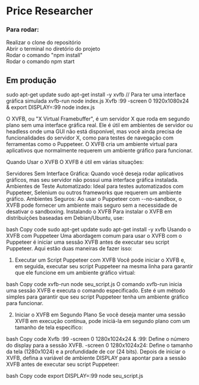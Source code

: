 # Price Researcher

### Para rodar:
Realizar o clone do repositório  
Abrir o terminal no diretório do projeto  
Rodar o comando "npm install"  
Rodar o comando npm start  


## Em produção

sudo apt-get update
sudo apt-get install -y xvfb // Para ter uma interface gráfica simulada
xvfb-run node index.js
Xvfb :99 -screen 0 1920x1080x24 &
export DISPLAY=:99
node index.js





O XVFB, ou "X Virtual Framebuffer", é um servidor X que roda em segundo plano sem uma interface gráfica real. Ele é útil em ambientes de servidor ou headless onde uma GUI não está disponível, mas você ainda precisa de funcionalidades do servidor X, como para testes de navegação com ferramentas como o Puppeteer. O XVFB cria um ambiente virtual para aplicativos que normalmente requerem um ambiente gráfico para funcionar.

Quando Usar o XVFB
O XVFB é útil em várias situações:

Servidores Sem Interface Gráfica: Quando você deseja rodar aplicativos gráficos, mas seu servidor não possui uma interface gráfica instalada.
Ambientes de Teste Automatizado: Ideal para testes automatizados com Puppeteer, Selenium ou outros frameworks que requerem um ambiente gráfico.
Ambientes Seguros: Ao usar o Puppeteer com --no-sandbox, o XVFB pode fornecer um ambiente mais seguro sem a necessidade de desativar o sandboxing.
Instalando o XVFB
Para instalar o XVFB em distribuições baseadas em Debian/Ubuntu, use:

bash
Copy code
sudo apt-get update
sudo apt-get install -y xvfb
Usando o XVFB com Puppeteer
Uma abordagem comum para usar o XVFB com o Puppeteer é iniciar uma sessão XVFB antes de executar seu script Puppeteer. Aqui estão duas maneiras de fazer isso:

1. Executar um Script Puppeteer com XVFB
Você pode iniciar o XVFB e, em seguida, executar seu script Puppeteer na mesma linha para garantir que ele funcione em um ambiente gráfico virtual:

bash
Copy code
xvfb-run node seu_script.js
O comando xvfb-run inicia uma sessão XVFB e executa o comando especificado. Este é um método simples para garantir que seu script Puppeteer tenha um ambiente gráfico para funcionar.

2. Iniciar o XVFB em Segundo Plano
Se você deseja manter uma sessão XVFB em execução contínua, pode iniciá-la em segundo plano com um tamanho de tela específico:

bash
Copy code
Xvfb :99 -screen 0 1280x1024x24 &
:99: Define o número do display para a sessão XVFB.
-screen 0 1280x1024x24: Define o tamanho da tela (1280x1024) e a profundidade de cor (24 bits).
Depois de iniciar o XVFB, defina a variável de ambiente DISPLAY para apontar para a sessão XVFB antes de executar seu script Puppeteer:

bash
Copy code
export DISPLAY=:99
node seu_script.js